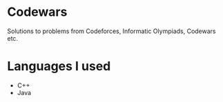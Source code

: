 # Codewars
 Solutions to problems from Codeforces, Informatic Olympiads, Codewars etc.

# Languages I used
* C++
* Java
